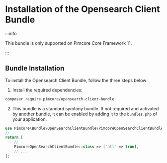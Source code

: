 # Installation of the Opensearch Client Bundle

:::info

 This bundle is only supported on Pimcore Core Framework 11.

:::

 ## Bundle Installation

To install the Opensearch Client Bundle, follow the three steps below:

1) Install the required dependencies:

```bash
composer require pimcore/opensearch-client-bundle
```

2) This bundle is a standard symfony bundle. If not required and activated by another bundle, it can be enabled by adding it to the `bundles.php` of your application.

```php
use Pimcore\Bundle\OpenSearchClientBundle\PimcoreOpenSearchClientBundle;
// ...
return [
    // ...
    PimcoreOpenSearchClientBundle::class => ['all' => true],
    // ...
];  
```